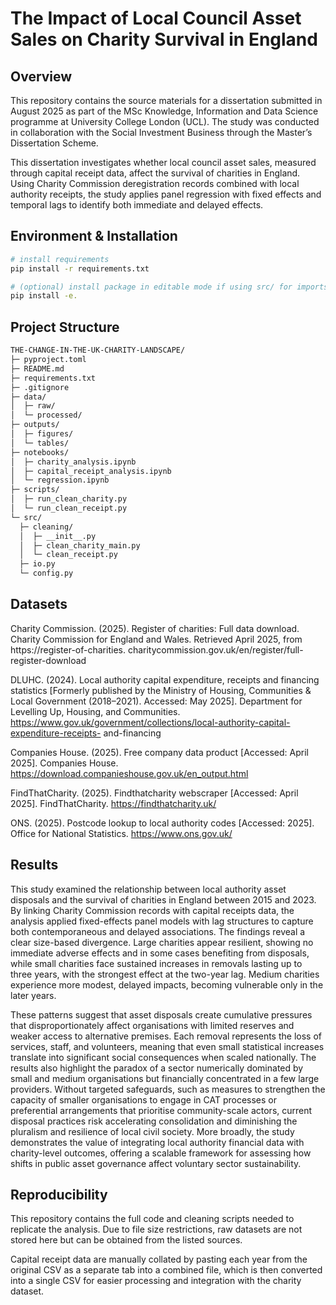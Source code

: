 # The Impact of Local Council Asset Sales on Charity Survival in England

## Overview  
This repository contains the source materials for a dissertation submitted in August 2025 as part of the MSc Knowledge, Information and Data Science programme at University College London (UCL). The study was conducted in collaboration with the Social Investment Business through the Master’s Dissertation Scheme.  

This dissertation investigates whether local council asset sales, measured through capital receipt data, affect the survival of charities in England. Using Charity Commission deregistration records combined with local authority receipts, the study applies panel regression with fixed effects and temporal lags to identify both immediate and delayed effects.

## Environment & Installation
```bash
# install requirements
pip install -r requirements.txt

# (optional) install package in editable mode if using src/ for imports/console scripts
pip install -e.
```
## Project Structure
```bash
THE-CHANGE-IN-THE-UK-CHARITY-LANDSCAPE/
├─ pyproject.toml
├─ README.md
├─ requirements.txt
├─ .gitignore
├─ data/
│  ├─ raw/
│  └─ processed/
├─ outputs/
│  ├─ figures/
│  └─ tables/
├─ notebooks/
│  ├─ charity_analysis.ipynb
│  ├─ capital_receipt_analysis.ipynb
│  └─ regression.ipynb
├─ scripts/
│  ├─ run_clean_charity.py
│  └─ run_clean_receipt.py
└─ src/
  ├─ cleaning/
  │  ├─ __init__.py
  │  ├─ clean_charity_main.py
  │  └─ clean_receipt.py
  ├─ io.py
  └─ config.py
```
## Datasets

Charity Commission. (2025). Register of charities: Full data download. Charity Commission for England and Wales. Retrieved April 2025, from https://register-of-charities.
charitycommission.gov.uk/en/register/full-register-download

DLUHC. (2024). Local authority capital expenditure, receipts and financing statistics [Formerly published by the Ministry of Housing, Communities & Local Government (2018–2021). Accessed: May 2025]. Department for Levelling Up, Housing, and Communities. https://www.gov.uk/government/collections/local-authority-capital-expenditure-receipts-
and-financing

Companies House. (2025). Free company data product [Accessed: April 2025]. Companies House. https://download.companieshouse.gov.uk/en_output.html

FindThatCharity. (2025). Findthatcharity webscraper [Accessed: April 2025]. FindThatCharity. https://findthatcharity.uk/

ONS. (2025). Postcode lookup to local authority codes [Accessed:  2025]. Office for National Statistics. https://www.ons.gov.uk/

## Results
This study examined the relationship between local authority asset disposals and the survival of charities in England between 2015 and 2023. By linking Charity Commission records with capital receipts data, the analysis applied fixed-effects panel models with lag structures to capture both contemporaneous and delayed associations. The findings reveal a clear size-based divergence. Large charities appear resilient, showing no immediate adverse effects and in some cases benefiting from disposals, while small charities face sustained increases in removals lasting up to three years, with the strongest effect at the two-year lag. Medium charities experience more modest, delayed impacts, becoming vulnerable only in the later years.

These patterns suggest that asset disposals create cumulative pressures that disproportionately affect organisations with limited reserves and weaker access to alternative premises. Each removal represents the loss of services, staff, and volunteers, meaning that even small statistical increases translate into significant social consequences when scaled nationally. The results also highlight the paradox of a sector numerically dominated by small and medium organisations but financially concentrated in a few large providers. Without targeted safeguards, such as measures to strengthen the capacity of smaller organisations to engage in CAT processes or preferential arrangements that prioritise community-scale actors, current disposal practices risk accelerating consolidation and diminishing the pluralism and resilience of local civil society. More broadly, the study demonstrates the value of integrating local authority financial data with charity-level outcomes, offering a scalable framework for assessing how shifts in public asset governance affect voluntary sector sustainability.

## Reproducibility
This repository contains the full code and cleaning scripts needed to replicate the analysis. Due to file size restrictions, raw datasets are not stored here but can be obtained from the listed sources.

Capital receipt data are manually collated by pasting each year from the original CSV as a separate tab into a combined file, which is then converted into a single CSV for easier processing and integration with the charity dataset.

